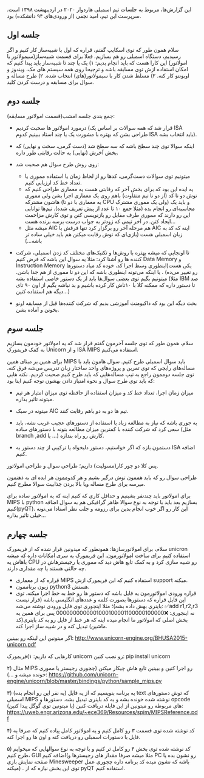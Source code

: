 این گزارش‌ها، مربوط به جلسات تیم اسمبلی هاردوار ۲۰۲۰ در اردیبهشت ۱۳۹۸ است. سرپرست این تیم، امید نجفی (از ورودی‌های ۹۴ دانشکده) بود.

## جلسه اول

سلام
همون طور که توی اسکایپ گفتم، قراره که اول با شبیه‌ساز کار کنیم و اگر رسیدیم، دستگاه اسمبلی رو هم بسازیم.
فعلا برای قسمت شبیه‌ساز(سیمولاتور یا امولاتور) این کارا هست که باید انجام بدیم:
۱) یک یا چند تا شبیه‌ساز باید پیدا کنیم که امکان استفاده ازش توی مسابقه باشه و ترجیحا روی همه سیستم های مک، ویندوز و اوبونتو کار کنه.
۲) مسلط شدن کار با سیمولاتور(های) انتخاب شده.
۲) طرح مساله و سوال برای مسابقه و درست کردن کلید.


## جلسه دوم

جمع بندی جلسه امشب(قسمت امولاتور مسابقه):

- درمورد امولاتور ها صحبت کردیم (قرار شد که همه سوالات بر اساس یک ISA طراحی بشن که بهتره با مشورت یک یا چند استاد ببینیم کدوم ISA باید انتخاب بشه).

- اینکه سوالا توی چند سطح باشه که سه سطح شد (دست گرمی، سخت و نهایی) که بخش آخرش (نهایی) یه حالت رقابتی طور داره.

- روی روش طرح سوال هم صحبت شد:
  - میتونیم توی سوالات دست‌گرمی، کدها رو از لحاظ زمان یا استفاده مموری یا تعداد خط کد ارزیابی کنیم.
  - یه ایده این بود که برای بخش آخر که رقابتی هست یه معماری طراحی کنیم که توش دو تا کد (از دو تا تیم متفاوت) باهم روی یک معماری اجرا بشن ولی مموری هاشون مشترکه (یه معماری با دو تا CPU ولی یک مموری مشترک) و باید یک محاسبه‌ای رو انجام بده (مثلا جمع ۱۰ تا عدد از پیش تعریف شده). تیم‌ها توانایی این رو دارند که مموری طرف مقابل رو بازنویسی کنن و توی کارش مزاحمت ایجاد کنن. در آخر تیمی که زودتر به جواب درست برسه برنده هست...
  - میشه مثل AIC هم مرحله آخر رو برگزار کرد تنها فرقش با AIC اینه که کد به زبان اسمبلی هست (بازی‌ای که توش رقابت میکنن هم باید خیلی ساده تر باشه...)

- تا اونجایی که میشه بهتره با روش‌ها و تکنیک‌های مختلف کد زدن اسمبلی، شرکت کننده ها رو آشنا کرد: مثلا یه سوال این باشه که فرض کنیم Data Memory و Instruction Memory یکی هست(اینطوری وسط اجرا کد، خوده کد میاد دستورها رو تغییر می‌ده) . 
یا اینکه می‌تونه اینطوری باشه که این دو تا مموری از هم جدا باشن.
میتونیم بگیم توی بعضی سوال‌ها باید از یک دستور خاصی استفاده بشه (مثلا IBM صد تا دستور داره که ممکنه کلا با ۱۰تاش کار کرده باشیم و بد نباشه بگیم از اون ۹۰ تای دیگه هم استفاده کنین...)

- بحث دیگه این بود که داکیومنت آموزشی بدیم که شرکت کننده‌ها قبل از مسابقه اونو بخونن و آماده بشن.

## جلسه سوم

سلام،
همون طور که توی جلسه آخرمون گفتم قرار شد که یه امولاتور خودمون بسازیم به کمک فریمورکِ Unicorn و از ISA MIPS استفاده می‌کنیم.

برای همین بر مبنای همین MIPS باید سوال اسمبلی طرح کنیم. سوال هامون باید با مساله‌های رایجی که توی تمرین و پروژه‌های واحد ساختار زبان تدریس می‌شه فرق کنه. توی جلسه دوممون راجع به تیپ مساله‌هایی که باید طرح کنیم صحبت کردیم. نکته هایی که باید توی طرح سوال و نحوه امتیاز دادن بهشون توجه کنیم اینا بود:

- میزان زمان اجرا، تعداد خط کد و میزان استفاده از حافظه توی میزان امتیاز هر تیم میتونه تاثیر بذاره.

- میتونه در سبک AIC تیم ها دو به دو باهم رقابت کنند.

- یه جوری باشه که نیاز به مطالعه زیاد یا استفاده از دستورهای عجیب غریب نشه، باید سعی کرد که شرکت کننده با کمترین میزان مطالعه بتونه با دستورهای ساده (مثل branch ,add یا ...) کارش رو راه بندازه. 

- دستمون بازه که اگر خواستیم، دستور دلبخواه یا ترکیبی از چند دستور به ISA اضافه کنیم.


پس کلا دو جور کار(مسولیت) داریم؛ طراحی سوال و طراحی امولاتور. 

طراحی سوال رو که باید هممون توش درگیر بشیم و هر کدوممون هر ایده ای به ذهنمون میرسه برای طرح مساله ویا بالا بردن جذابیت سوالا مطرح کنیم.

برای امولاتور باید چندنفر بشینیم و حداقل کاری که کنیم اینه که یه امولاتور ساده برای MIPS با python بسازیم بعد باید با توجه به نوع سوالا ظاهر گرافیکی هم به سوال اضافه کنیم(pyQT). این کار رو اگر خوب انجام بدین برای رزومه و جلب نظر استادا می‌تونه خیلی تاثیر بذاره...

## جلسه چهارم

سلام،
برای امولاتورسازها:
  همونطور که میدونین قرار شده که از فریمورک unicron استفاده کنیم برای ساخت امولاتورمون. این فریمورک یه سری امکانات داره که میشه باهاش یه CPU رو شبیه سازی کرد و به کمک تابع هاش دید که مموری یا رجیسترهاش در چه حالتی هستند یا چه مقداری دارند. 
- قراره که از معماری MIPS استفاده کنیم که این فریمورک ازش support میکنه.
- زبون برناممون python3 هستش.
- قراره ورودی امولاتورمون یه فایل باشه که دستور ها رو خط به خط اجرا میکنه. توی این فایل قراره که دستورها بصورت کلمه و عددهای انگلیسی باشه (قرار نیست باینری بهش داده بشه)؛ مثلا اینجوری توی فایل ورودی نوشته می‌شه:
✅add r1,r2,r3
نه اینجوری:
❌0000000000001000100001100000100000
پس برای همین یه بخش اصلی که امولاتور ما انجام میده اینه که هر خط از فایل رو به کد باینری(کد ماشین) تبدیل کنه و در شبیه ساز اجرا کنه.

اگر میتونین این لینکه رو ببینین:
http://www.unicorn-engine.org/BHUSA2015-unicorn.pdf


کارهایی که داریم:
۱)فریمورک unicorn رو نصب کنین:
pip install unicorn

۲) مثال MIPS رو اجرا کنین و ببینین تابع هاش چیکار میکنن (چجوری رجیستر یا مموری خونده میشه و ...):
https://github.com/unicorn-engine/unicorn/blob/master/bindings/python/sample_mips.py

۳) (یه نفر این رو انجام بده) یه برنامه بنویسیم که از یه فایل text که توش دستورهای اسمبلی MIPS نوشته شده خونده بشه و به کد باینری تبدیل بشه. دستورها و opcode های مربوطه رو میتونین از این فایله دریافت کنین (یا میتونین توی گوگل پیدا کنین):
https://uweb.engr.arizona.edu/~ece369/Resources/spim/MIPSReference.pdf

۴) کد نوشته شده توی قسمت ۳ رو کامل کنیم و یه امولاتور کامل پیاده کنیم که صرفا یه فایل با دستورات اسمبلی رو دریافت کنه و اون ها رو اجرا کنه.

۵) کد نوشته شده توی بخش ۴ رو کامل تر کنیم و با توجه به نوع سوالهایی که میخوایم طرح کنیم، GUI اضافه کنیم(مثلا میشه صرفا مقدار های رجیسترها و PC رو نشون بده یا صفحه نمایش بازی Minesweeper باشه که نشون میده کد برنامه داره چجوری عمل میکنه) . توی این بخش نیازه که از pyQT استفاده کنیم.

